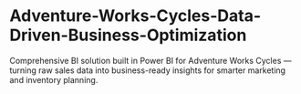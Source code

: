 # Adventure-Works-Cycles-Data-Driven-Business-Optimization
Comprehensive BI solution built in Power BI for Adventure Works Cycles — turning raw sales data into business-ready insights for smarter marketing and inventory planning.
